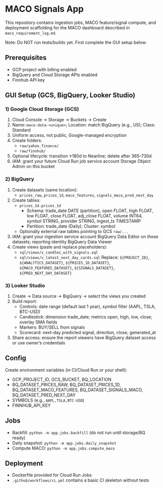 # MACO Signals App

This repository contains ingestion jobs, MACO feature/signal compute, and deployment scaffolding for the MACO dashboard described in `maco_requirement_log.md`.

Note: Do NOT run tests/builds yet. First complete the GUI setup below.

## Prerequisites
- GCP project with billing enabled
- BigQuery and Cloud Storage APIs enabled
- Finnhub API key

## GUI Setup (GCS, BigQuery, Looker Studio)

### 1) Google Cloud Storage (GCS)
1. Cloud Console → Storage → Buckets → Create
2. Name: `maco-data-<unique>`; Location: match BigQuery (e.g., US); Class: Standard
3. Uniform access, not public, Google-managed encryption
4. Create folders:
   - `raw/yahoo_finance/`
   - `raw/finnhub/`
5. Optional lifecycle: transition ≥180d to Nearline; delete after 365–730d
6. IAM: grant your future Cloud Run job service account Storage Object Admin on this bucket

### 2) BigQuery
1. Create datasets (same location):
   - `prices_raw`, `prices_1d`, `maco_features`, `signals_maco`, `pred_next_day`
2. Create tables:
   - `prices_1d.prices_1d`
     - Schema: trade_date DATE (partition), open FLOAT, high FLOAT, low FLOAT, close FLOAT, adj_close FLOAT, volume INT64, symbol STRING, provider STRING, ingest_ts TIMESTAMP
     - Partition: trade_date (Daily); Cluster: symbol
   - Optionally external raw tables pointing to GCS `raw/...`
3. IAM: grant your ingestion service account BigQuery Data Editor on these datasets; reporting identity BigQuery Data Viewer
4. Create views (paste and replace placeholders):
   - `sql/views/v_candles_with_signals.sql`
   - `sql/views/v_latest_next_day_cards.sql`
   Replace: `${PROJECT_ID}`, `${ANALYTICS_DATASET}`, `${PRICES_1D_DATASET}`, `${MACO_FEATURES_DATASET}`, `${SIGNALS_DATASET}`, `${PRED_NEXT_DAY_DATASET}`

### 3) Looker Studio
1. Create → Data source → BigQuery → select the views you created
2. Build report:
   - Controls: date range (default last 1 year), symbol filter (AAPL, TSLA, BTC-USD)
   - Candlestick: dimension trade_date; metrics open, high, low, close; overlay SMA fields
   - Markers: BUY/SELL from signals
   - Scorecard: next-day predicted signal, direction, close, generated_at
3. Share access: ensure the report viewers have BigQuery dataset access or use owner’s credentials

## Config
Create environment variables (in CI/Cloud Run or your shell):

- GCP_PROJECT_ID, GCS_BUCKET, BQ_LOCATION
- BQ_DATASET_PRICES_RAW, BQ_DATASET_PRICES_1D, BQ_DATASET_MACO_FEATURES, BQ_DATASET_SIGNALS_MACO, BQ_DATASET_PRED_NEXT_DAY
- SYMBOLS (e.g., `AAPL,TSLA,BTC-USD`)
- FINNHUB_API_KEY

## Jobs
- Backfill: `python -m app.jobs.backfill` (do not run until storage/BQ ready)
- Daily snapshot: `python -m app.jobs.daily_snapshot`
- Compute MACO: `python -m app.jobs.compute_maco`

## Deployment
- Dockerfile provided for Cloud Run Jobs
- `.github/workflows/ci.yml` contains a basic CI skeleton without tests

